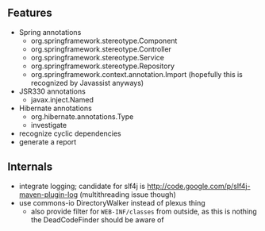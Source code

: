 Features
--------
* Spring annotations
    * org.springframework.stereotype.Component
    * org.springframework.stereotype.Controller
    * org.springframework.stereotype.Service
    * org.springframework.stereotype.Repository
    * org.springframework.context.annotation.Import (hopefully this is recognized by Javassist anyways)
* JSR330 annotations
    * javax.inject.Named
* Hibernate annotations
    * org.hibernate.annotations.Type
    * investigate
* recognize cyclic dependencies
* generate a report

Internals
---------
* integrate logging; candidate for slf4j is http://code.google.com/p/slf4j-maven-plugin-log (multithreading issue though)
* use commons-io DirectoryWalker instead of plexus thing
    * also provide filter for `WEB-INF/classes` from outside, as this is nothing the DeadCodeFinder should be aware of